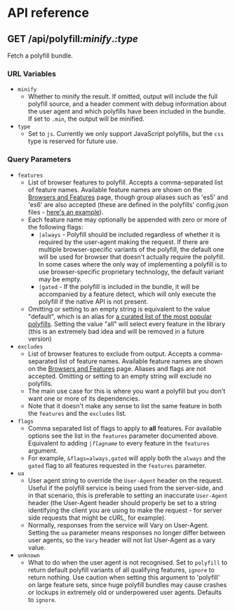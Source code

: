 # API reference

## GET /api/polyfill<var>:minify</var>.<var>:type</var>

Fetch a polyfill bundle.

### URL Variables
* `minify`
    * Whether to minify the result. If omitted, output will include the full polyfill source, and a header comment with debug information about the user agent and which polyfills have been included in the bundle. If set to `.min`, the output will be minified.
* `type`
    * Set to `js`. Currently we only support JavaScript polyfills, but the `css` type is reserved for future use.

### Query Parameters
* `features`
    * List of browser features to polyfill. Accepts a comma-separated list of feature names. Available feature names are shown on the [Browsers and Features](/v{{apiversion}}/docs/features/) page, though group aliases such as 'es5' and 'es6' are also accepted (these are defined in the polyfills' config.json files - [here's an example](https://github.com/Financial-Times/polyfill-service/blob/master/polyfills/Array/from/config.json)).
    * Each feature name may optionally be appended with zero or more of the following flags:
        * `|always` - Polyfill should be included regardless of whether it is required by the user-agent making the request. If there are multiple browser-specific variants of the polyfill, the default one will be used for browser that doesn't actually require the polyfill. In some cases where the only way of implementing a polyfill is to use browser-specific proprietary technology, the default variant may be empty.
        * `|gated` - If the polyfill is included in the bundle, it will be accompanied by a feature detect, which will only execute the polyfill if the native API is not present.
    * Omitting or setting to an empty string is equivalent to the value "default", which is an alias for [a curated list of the most popular polyfills](/v{{apiversion}}/docs/features/#default-sets). Setting the value "all" will select every feature in the library (this is an extremely bad idea and will be removed in a future version)
* `excludes`
    * List of browser features to exclude from output. Accepts a comma-separated list of feature names. Available feature names are shown on the [Browsers and Features](/v{{apiversion}}/docs/features/) page. Aliases and flags are not accepted. Omitting or setting to an empty string will exclude no polyfills.
    * The main use case for this is where you want a polyfill but you don't want one or more of its dependencies.
    * Note that it doesn't make any sense to list the same feature in both the `features` and the `excludes` list.
* `flags`
    * Comma separated list of flags to apply to **all** features. For available options see the list in the `features` parameter documented above. Equivalent to adding _`|flagname`_ to every feature in the `features` argument.
    * For example, `&flags=always,gated` will apply both the `always` and the `gated` flag to all features requested in the `features` parameter.
* `ua`
    * User agent string to override the `User-Agent` header on the request. Useful if the polyfill service is being used from the server-side, and in that scenario, this is preferable to setting an inaccurate `User-Agent` header (the User-Agent header should properly be set to a string identifying the client you are using to make the request - for server side requests that might be cURL, for example).
    * Normally, responses from the service will Vary on User-Agent. Setting the `ua` parameter means responses no longer differ between user agents, so the `Vary` header will not list User-Agent as a vary value.
* `unknown`
    * What to do when the user agent is not recognised. Set to `polyfill` to return default polyfill variants of all qualifying features, `ignore` to return nothing. Use caution when setting this argument to 'polyfill' on large feature sets, since huge polyfill bundles may cause crashes or lockups in extremely old or underpowered user agents. Defaults to `ignore`.
